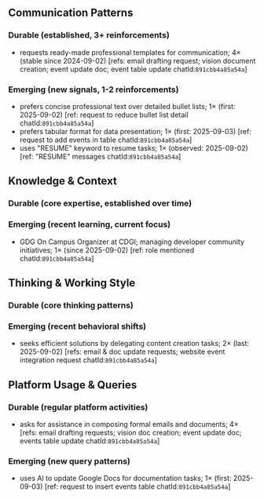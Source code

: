 ## Communication Patterns
### Durable (established, 3+ reinforcements)
- requests ready-made professional templates for communication; 4× (stable since 2024-09-02) [refs: email drafting request; vision document creation; event update doc; event table update chatId:`891cbb4a85a54a`]

### Emerging (new signals, 1-2 reinforcements)
- prefers concise professional text over detailed bullet lists; 1× (first: 2025-09-02) [ref: request to reduce bullet list detail chatId:`891cbb4a85a54a`]
- prefers tabular format for data presentation; 1× (first: 2025-09-03) [ref: request to add events in table chatId:`891cbb4a85a54a`]
- uses "RESUME" keyword to resume tasks; 1× (observed: 2025-09-02) [ref: "RESUME" messages chatId:`891cbb4a85a54a`]

## Knowledge & Context
### Durable (core expertise, established over time)

### Emerging (recent learning, current focus)
- GDG On Campus Organizer at CDGI; managing developer community initiatives; 1× (since 2025-09-02) [ref: role mentioned chatId:`891cbb4a85a54a`]

## Thinking & Working Style
### Durable (core thinking patterns)

### Emerging (recent behavioral shifts)
- seeks efficient solutions by delegating content creation tasks; 2× (last: 2025-09-02) [refs: email & doc update requests; website event integration request chatId:`891cbb4a85a54a`]

## Platform Usage & Queries
### Durable (regular platform activities)
- asks for assistance in composing formal emails and documents; 4× [refs: email drafting requests; vision doc creation; event update doc; events table update chatId:`891cbb4a85a54a`]

### Emerging (new query patterns)
- uses AI to update Google Docs for documentation tasks; 1× (first: 2025-09-03) [ref: request to insert events table chatId:`891cbb4a85a54a`]